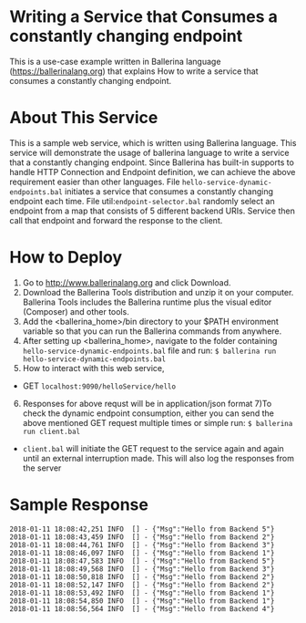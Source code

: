 # Writing a Service that Consumes a constantly changing endpoint

This is a use-case example written in Ballerina language (https://ballerinalang.org) that explains How to write a service 
that consumes a constantly changing endpoint. 

# About This Service 
This is a sample web service, which is written using Ballerina language. This service will demonstrate the usage of 
ballerina language to write a service that a constantly changing endpoint. Since Ballerina has built-in 
supports to handle HTTP Connection and Endpoint definition, we can achieve the above requirement easier than other languages. 
File `hello-service-dynamic-endpoints.bal` initiates a service that consumes a constantly changing endpoint each time.  File util:`endpoint-selector.bal`
randomly select an endpoint from a map that consists of 5 different backend URIs. Service then call that endpoint and forward the response to the client.

# How to Deploy
1) Go to http://www.ballerinalang.org and click Download.
2) Download the Ballerina Tools distribution and unzip it on your computer. Ballerina Tools includes the Ballerina runtime plus
the visual editor (Composer) and other tools.
3) Add the <ballerina_home>/bin directory to your $PATH environment variable so that you can run the Ballerina commands from anywhere.
4) After setting up <ballerina_home>, navigate to the folder containing `hello-service-dynamic-endpoints.bal` file and run: `$ ballerina run hello-service-dynamic-endpoints.bal` 
5) How to interact with this web service, 
* GET `localhost:9090/helloService/hello`
6) Responses for above requst will be in application/json format
7)To check the dynamic endpoint consumption, either you can send the above mentioned GET request multiple times or simple run: `$ ballerina run client.bal`
* `client.bal` will initiate the GET request to the service again and again until an external interruption made. This will also log the responses from the server 

# Sample Response
```
2018-01-11 18:08:42,251 INFO  [] - {"Msg":"Hello from Backend 5"} 
2018-01-11 18:08:43,459 INFO  [] - {"Msg":"Hello from Backend 2"} 
2018-01-11 18:08:44,761 INFO  [] - {"Msg":"Hello from Backend 3"} 
2018-01-11 18:08:46,097 INFO  [] - {"Msg":"Hello from Backend 1"} 
2018-01-11 18:08:47,583 INFO  [] - {"Msg":"Hello from Backend 5"} 
2018-01-11 18:08:49,568 INFO  [] - {"Msg":"Hello from Backend 3"} 
2018-01-11 18:08:50,818 INFO  [] - {"Msg":"Hello from Backend 2"} 
2018-01-11 18:08:52,147 INFO  [] - {"Msg":"Hello from Backend 2"} 
2018-01-11 18:08:53,492 INFO  [] - {"Msg":"Hello from Backend 1"} 
2018-01-11 18:08:54,850 INFO  [] - {"Msg":"Hello from Backend 1"} 
2018-01-11 18:08:56,564 INFO  [] - {"Msg":"Hello from Backend 4"}
```
